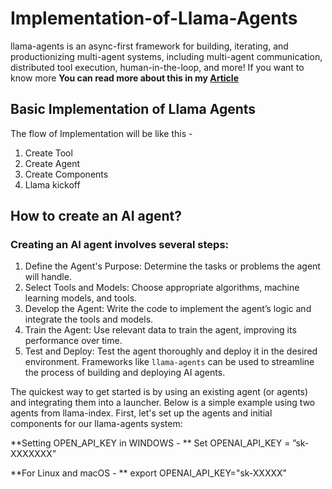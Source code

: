 # Implementation-of-Llama-Agents
llama-agents is an async-first framework for building, iterating, and productionizing multi-agent systems, including multi-agent communication, distributed tool execution, human-in-the-loop, and more!
If you want to know more **You can read more about this in my [Article](https://www.analyticsvidhya.com/blog/2024/07/llama-agents-agents-as-a-service/?utm_source=social%20&utm_medium=github)**

## Basic Implementation of Llama Agents
The flow of Implementation will be like this -
1. Create Tool
2. Create Agent
3. Create Components
4. Llama kickoff

  
## How to create an AI agent?
### Creating an AI agent involves several steps:
1. Define the Agent's Purpose: Determine the tasks or problems the agent will handle.
2. Select Tools and Models: Choose appropriate algorithms, machine learning models, and tools.
3. Develop the Agent: Write the code to implement the agent’s logic and integrate the tools and models.
4. Train the Agent: Use relevant data to train the agent, improving its performance over time.
5. Test and Deploy: Test the agent thoroughly and deploy it in the desired environment.
Frameworks like `llama-agents` can be used to streamline the process of building and deploying AI agents.

The quickest way to get started is by using an existing agent (or agents) and integrating them into a launcher.
Below is a simple example using two agents from llama-index.
First, let's set up the agents and initial components for our llama-agents system:

**Setting OPEN_API_KEY in WINDOWS - **
Set OPENAI_API_KEY = ”sk-XXXXXXX”

**For Linux and macOS - **
export OPENAI_API_KEY="sk-XXXXX"
